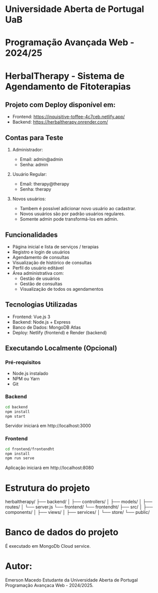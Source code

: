 # Universidade Aberta de Portugal UaB
# Programação Avançada Web - 2024/25
# HerbalTherapy - Sistema de Agendamento de Fitoterapias

## Projeto com Deploy disponível em:
- Frontend: https://inquisitive-toffee-4c7ceb.netlify.app/ 
- Backend: https://herbaltherapy.onrender.com/ 

## Contas para Teste
1. Administrador:
   - Email: admin@admin
   - Senha: admin

2. Usuário Regular:
   - Email: therapy@therapy
   - Senha: therapy

3. Novos usuários: 
   - Tambem é possível adicionar novo usuário ao cadastrar.
   - Novos usuários são por padrão usuários regulares.
   - Somente admin pode transformá-los em admin. 

## Funcionalidades
- Página inicial e lista de serviços / terapias
- Registro e login de usuários
- Agendamento de consultas
- Visualização de histórico de consultas
- Perfil do usuário editável
- Área administrativa com:
  - Gestão de usuários
  - Gestão de consultas
  - Visualização de todos os agendamentos

## Tecnologias Utilizadas
- Frontend: Vue.js 3
- Backend: Node.js + Express
- Banco de Dados: MongoDB Atlas
- Deploy: Netlify (frontend) e Render (backend)

## Executando Localmente (Opcional)

### Pré-requisitos
- Node.js instalado
- NPM ou Yarn
- Git

### Backend
```bash
cd backend
npm install
npm start
```
Servidor iniciará em http://localhost:3000

### Frontend
```bash
cd frontend/frontendht
npm install
npm run serve
```
Aplicação iniciará em http://localhost:8080

# Estrutura do projeto 
herbaltherapy/
├── backend/
│   ├── controllers/
│   ├── models/
│   ├── routes/
│   └── server.js
└── frontend/
    └── frontendht/
        ├── src/
        │   ├── components/
        │   ├── views/
        │   ├── services/
        │   └── store/
        └── public/

# Banco de dados do projeto
É executado em MongoDb Cloud service.

# Autor:
Emerson Macedo
Estudante da Universidade Aberta de Portugal
Programação Avançaca Web - 2024/2025. 